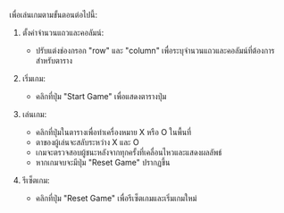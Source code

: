 เพื่อเล่นเกมตามขั้นตอนต่อไปนี้:

1. ตั้งค่าจำนวนแถวและคอลัมน์:
   - ปรับแต่งช่องกรอก "row" และ "column" เพื่อระบุจำนวนแถวและคอลัมน์ที่ต้องการสำหรับตาราง

2. เริ่มเกม:
   - คลิกที่ปุ่ม "Start Game" เพื่อแสดงตารางปุ่ม

3. เล่นเกม:
   - คลิกที่ปุ่มในตารางเพื่อทำเครื่องหมาย X หรือ O ในพื้นที่
   - ตาของผู้เล่นจะสลับระหว่าง X และ O
   - เกมจะตรวจสอบผู้ชนะหลังจากทุกครั้งที่เคลื่อนไหวและแสดงผลลัพธ์
   - หากเกมจบจะมีปุ่ม "Reset Game" ปรากฏขึ้น

4. รีเซ็ตเกม:
   - คลิกที่ปุ่ม "Reset Game" เพื่อรีเซ็ตเกมและเริ่มเกมใหม่